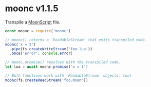 # moonc v1.1.5

Transpile a [MoonScript](https://github.com/leafo/moonscript) file.

```js
const moonc = require('moonc')

// moonc() returns a `ReadableStream` that emits transpiled code.
moonc('x = 1')
  .pipe(fs.createWriteStream('foo.lua'))
  .once('error', console.error)

// moonc.promise() resolves with the transpiled code.
let lua = await moonc.promise('x = 1')

// Both functions work with `ReadableStream` objects, too!
moonc(fs.createReadStream('foo.moon'))
```

